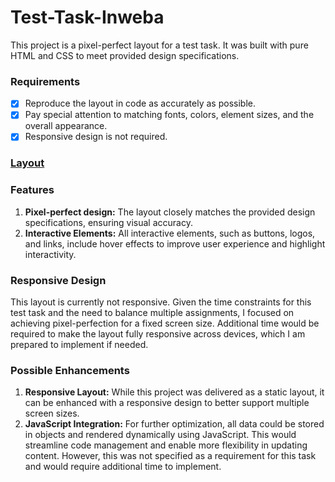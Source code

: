 # Test-Task-Inweba

This project is a pixel-perfect layout for a test task. It was built with pure HTML and CSS to meet provided design specifications.

### Requirements

- [x] Reproduce the layout in code as accurately as possible.
- [x] Pay special attention to matching fonts, colors, element sizes, and the overall appearance.
- [x] Responsive design is not required.

### [Layout](<https://www.figma.com/design/Z30BC9EFEf5t6NmBbgplx0/PROJECT---Dickens-Academy-(Copy)?node-id=0-1&node-type=canvas&t=9oSNrb2MP02V1MsZ-0>)

### Features

1. **Pixel-perfect design:** The layout closely matches the provided design specifications, ensuring visual accuracy.
2. **Interactive Elements:** All interactive elements, such as buttons, logos, and links, include hover effects to improve user experience and highlight interactivity.

### Responsive Design

This layout is currently not responsive. Given the time constraints for this test task and the need to balance multiple assignments, I focused on achieving pixel-perfection for a fixed screen size. Additional time would be required to make the layout fully responsive across devices, which I am prepared to implement if needed.

### Possible Enhancements

1. **Responsive Layout:** While this project was delivered as a static layout, it can be enhanced with a responsive design to better support multiple screen sizes.
2. **JavaScript Integration:** For further optimization, all data could be stored in objects and rendered dynamically using JavaScript. This would streamline code management and enable more flexibility in updating content. However, this was not specified as a requirement for this task and would require additional time to implement.
